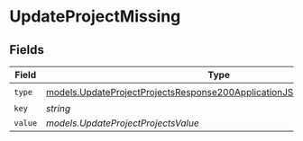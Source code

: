 # UpdateProjectMissing


## Fields

| Field                                                                                                                                                  | Type                                                                                                                                                   | Required                                                                                                                                               | Description                                                                                                                                            |
| ------------------------------------------------------------------------------------------------------------------------------------------------------ | ------------------------------------------------------------------------------------------------------------------------------------------------------ | ------------------------------------------------------------------------------------------------------------------------------------------------------ | ------------------------------------------------------------------------------------------------------------------------------------------------------ |
| `type`                                                                                                                                                 | [models.UpdateProjectProjectsResponse200ApplicationJSONResponseBodyType](../models/updateprojectprojectsresponse200applicationjsonresponsebodytype.md) | :heavy_check_mark:                                                                                                                                     | N/A                                                                                                                                                    |
| `key`                                                                                                                                                  | *string*                                                                                                                                               | :heavy_minus_sign:                                                                                                                                     | N/A                                                                                                                                                    |
| `value`                                                                                                                                                | *models.UpdateProjectProjectsValue*                                                                                                                    | :heavy_minus_sign:                                                                                                                                     | N/A                                                                                                                                                    |